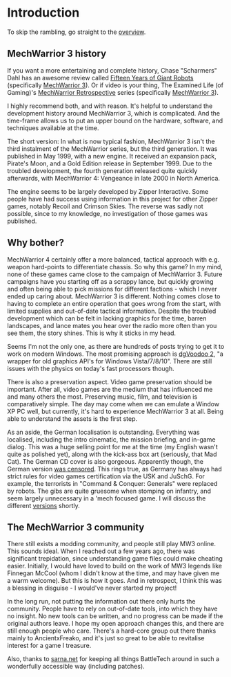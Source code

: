 # Introduction

To skip the rambling, go straight to the [overview](overview.md).

## MechWarrior 3 history

If you want a more entertaining and complete history, Chase "Scharmers" Dahl has an awesome review called [Fifteen Years of Giant Robots](https://www.quartertothree.com/features/robots/robots_1.shtml#intro) (specifically [MechWarrior 3](https://www.quartertothree.com/features/robots/robots_4.shtml#mw3)).  Or if video is your thing, The Examined Life (of Gaming)'s [MechWarrior Retrospective](https://www.youtube.com/watch?list=PLzqQqTZGYi1ZqlVw-_B0mdPOMU3NffkXs&v=WuW0UCyvisM) series (specifically [MechWarrior 3](https://www.youtube.com/watch?v=f4a-6RIgVfA&index=5&list=PLzqQqTZGYi1ZqlVw-_B0mdPOMU3NffkXs)).

I highly recommend both, and with reason. It's helpful to understand the development history around MechWarrior 3, which is complicated. And the time-frame allows us to put an upper bound on the hardware, software, and techniques available at the time.

The short version: In what is now typical fashion, MechWarrior 3 isn't the third instalment of the MechWarrior series, but the third generation. It was published in May 1999, with a new engine. It received an expansion pack, Pirate's Moon, and a Gold Edition release in September 1999. Due to the troubled development, the fourth generation released quite quickly afterwards, with MechWarrior 4: Vengeance in late 2000 in North America.

The engine seems to be largely developed by Zipper Interactive. Some people have had success using information in this project for other Zipper games, notably Recoil and Crimson Skies. The reverse was sadly not possible, since to my knowledge, no investigation of those games was published.

##  Why bother?

MechWarrior 4 certainly offer a more balanced, tactical approach with e.g. weapon hard-points to differentiate chassis. So why this game? In my mind, none of these games came close to the campaign of MechWarrior 3. Future campaigns have you starting off as a scrappy lance, but quickly growing and often being able to pick missions for different factions - which I never ended up caring about. MechWarrior 3 is different. Nothing comes close to having to complete an entire operation that goes wrong from the start, with limited supplies and out-of-date tactical information. Despite the troubled development which can be felt in lacking graphics for the time, barren landscapes, and lance mates you hear over the radio more often than you see them, the story shines. This is why it sticks in my head.

Seems I'm not the only one, as there are hundreds of posts trying to get it to work on modern Windows. The most promising approach is [dgVoodoo 2](http://dege.freeweb.hu/), "a wrapper for old graphics API's for Windows Vista/7/8/10". There are still issues with the physics on today's fast processors though.

There is also a preservation aspect. Video game preservation should be important. After all, video games are the medium that has influenced me and many others the most. Preserving music, film, and television is comparatively simple. The day may come when we can emulate a Window XP PC well, but currently, it's hard to experience MechWarrior 3 at all. Being able to understand the assets is the first step.

As an aside, the German localisation is outstanding. Everything was localised, including the intro cinematic, the mission briefing, and in-game dialog. This was a huge selling point for me at the time (my English wasn't quite as polished yet), along with the kick-ass box art (seriously, that Mad Cat). The German CD cover is also gorgeous. Apparently though, the German version [was censored](https://pcgamingwiki.com/wiki/MechWarrior_3#Localizations). This rings true, as Germany has always had strict rules for video games certification via the USK and JuSchG. For example, the terrorists in "Command & Conquer: Generals" were replaced by robots. The gibs are quite gruesome when stomping on infantry, and seem largely unnecessary in a 'mech focused game. I will discuss the different [versions](versions.md) shortly.

## The MechWarrior 3 community

There still exists a modding community, and people still play MW3 online. This sounds ideal. When I reached out a few years ago, there was significant trepidation, since understanding game files could make cheating easier. Initially, I would have loved to build on the work of MW3 legends like Finnegan McCool (whom I didn't know at the time, and may have given me a warm welcome). But this is how it goes. And in retrospect, I think this was a blessing in disguise - I would've never started my project!

In the long run, not putting the information out there only hurts the community. People have to rely on out-of-date tools, into which they have no insight. No new tools can be written, and no progress can be made if the original authors leave. I hope my open approach changes this, and there are still enough people who care. There's a hard-core group out there thanks mainly to AncientxFreako, and it's just so great to be able to revitalise interest for a game I treasure.

Also, thanks to [sarna.net](http://www.sarna.net) for keeping all things BattleTech around in such a wonderfully accessible way (including patches).
